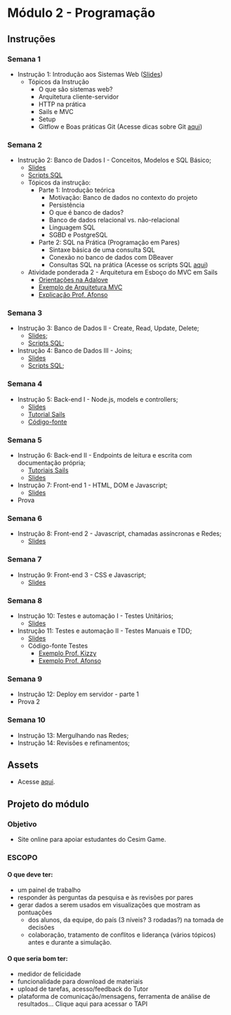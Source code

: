 # Módulo 2 - Programação

## Instruções
### Semana 1
- Instrução 1: Introdução aos Sistemas Web ([Slides](https://drive.google.com/file/d/1ahlSRPVw7F503nEQ_1Rm4qsg7wcGTxuD/view?usp=drive_link))
  - Tópicos da Instrução
    - O que são sistemas web?
    - Arquitetura cliente-servidor
    - HTTP na prática
    - Sails e MVC
    - Setup
    - Gitflow e Boas práticas Git (Acesse dicas sobre Git [aqui](https://github.com/kterra/Inteli-2024-1B/blob/main/materiais/dicas-git/README.md))


### Semana 2
- Instrução 2: Banco de Dados I - Conceitos, Modelos e SQL Básico;
  - [Slides](https://drive.google.com/file/d/1XhHbDjkNi8Kj_cbdHsM9nsn9c5urVEMF/view?usp=drive_link)
  - [Scripts SQL](https://github.com/kterra/Inteli-2024-1B/tree/main/src/instrucao-02)
  - Tópicos da instrução:
    - Parte 1: Introdução teórica
      - Motivação: Banco de dados no contexto do projeto
      - Persistência
      - O que é banco de dados?
      - Banco de dados relacional vs. não-relacional
      - Linguagem SQL
      - SGBD e PostgreSQL
    - Parte 2: SQL na Prática (Programação em Pares)
      - Sintaxe básica de uma consulta SQL
      - Conexão no banco de dados com DBeaver
      - Consultas SQL na prática (Acesse os scripts SQL [aqui](https://github.com/kterra/Inteli-2024-1B/tree/main/src/instrucao-2))
  - Atividade ponderada 2 - Arquitetura em Esboço do MVC em Sails
    - [Orientações na Adalove](https://github.com/kterra/Inteli-2024-1B/blob/main/materiais/ponderada-2/orientacoes-adalove.md)
    - [Exemplo de Arquitetura MVC](https://github.com/kterra/Inteli-2024-1B/blob/main/materiais/ponderada-2/README.md)
    - [Explicação Prof. Afonso](https://www.youtube.com/live/hS57_fgOadA?si=IDDKPkOCCX4Ut6DZ)

### Semana 3
- Instrução 3: Banco de Dados II - Create, Read, Update, Delete;
  - [Slides](https://drive.google.com/file/d/1aTmmSGMTYNfGKnEdO5cS0u5ouIaqvsKy/view?usp=drive_link);
  - [Scripts SQL](https://github.com/kterra/Inteli-2024-1B/tree/main/src/instrucao-03);
- Instrução 4: Banco de Dados III - Joins; 
  - [Slides](https://drive.google.com/file/d/1r8elJODTtcvY5OlxVPDjIabKsWMgZIzN/view?usp=drive_link)
  - [Scripts SQL](https://github.com/kterra/Inteli-2024-1B/tree/main/src/instrucao-04);

### Semana 4
- Instrução 5: Back-end I - Node.js, models e controllers;
  - [Slides](https://drive.google.com/file/d/1hGakif5ofCDAzM6jtHPyG9l3IgC-MF5S/view?usp=drive_link)
  - [Tutorial Sails](https://github.com/kterra/Inteli-2024-1B/tree/main/materiais/tutorial-sails/tutorial-sails-part1.md)
  - [Código-fonte](https://drive.google.com/drive/folders/10Yvq56R7e9te8_RERnYvbSKHcyj8EQg1?usp=drive_link)

### Semana 5
- Instrução 6: Back-end II - Endpoints de leitura e escrita com documentação própria;
  - [Tutoriais Sails](https://github.com/kterra/Inteli-2024-1B/tree/main/materiais/tutorial-sails)
  - [Slides](https://drive.google.com/drive/folders/1mOIkZ6JpzXNTJnBmweQ0nw5Dold-UNMg?usp=drive_link)
- Instrução 7: Front-end 1 - HTML, DOM e Javascript;
  - [Slides](https://drive.google.com/file/d/16dzHCUVV9Zz1DyHgG61_l03aILgJkIz3/view?usp=drive_link)
- Prova

### Semana 6
- Instrução 8: Front-end 2 - Javascript, chamadas assíncronas e Redes;
  - [Slides](https://drive.google.com/drive/folders/1kw-xK3sYGSbmDQ8a4HXOz2ypJJ5aXog3?usp=drive_link)
 
### Semana 7
- Instrução 9: Front-end 3 - CSS e Javascript;
  - [Slides](https://drive.google.com/file/d/1F2hWZNs6sqfQ1UsRNwv6qi4M-kOawv-N/view?usp=drive_link)

### Semana 8 
- Instrução 10: Testes e automação I - Testes Unitários;
  - [Slides](https://drive.google.com/file/d/174ugbzYcpGGo-dTOG4r7Z7x8CBF1XYH6/view?usp=drive_link)
- Instrução 11: Testes e automação II - Testes Manuais e TDD;
  - [Slides](https://drive.google.com/file/d/1gYJ5wm43Lt1S7lsETRBchkRRMXPNDBIu/view?usp=drive_link)
  - Código-fonte Testes
    - [Exemplo Prof. Kizzy](https://github.com/kterra/Inteli-2024-1B/tree/main/src/zuyd-webapp/test)
    - [Exemplo Prof. Afonso](https://github.com/afonsobrandaointeli/sails-completo/tree/main/test)

### Semana 9
- Instrução 12: Deploy em servidor - parte 1
- Prova 2

### Semana 10
- Instrução 13: Mergulhando nas Redes;
- Instrução 14: Revisões e refinamentos;

## Assets
- Acesse [aqui](/materiais/).

## Projeto do módulo
### Objetivo
- Site online para apoiar estudantes do Cesim Game.

### ESCOPO
#### O que deve ter:
- um painel de trabalho
- responder às perguntas da pesquisa e às revisões por pares
- gerar dados a serem usados em visualizações que mostram as pontuações
  - dos alunos, da equipe, do país (3 níveis? 3 rodadas?) na tomada de decisões
  - colaboração, tratamento de conflitos e liderança (vários tópicos) antes e durante
a simulação.

#### O que seria bom ter:
- medidor de felicidade
- funcionalidade para download de materiais
- upload de tarefas, acesso/feedback do Tutor
- plataforma de comunicação/mensagens, ferramenta de análise de resultados...
Clique aqui para acessar o TAPI
